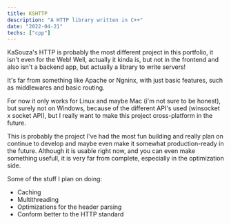 ```yaml
---
title: KSHTTP
description: "A HTTP library written in C++"
date: "2022-04-21"
techs: ["cpp"]
---
```

KaSouza's HTTP is probably the most different project in this portfolio, it isn't even for the Web! Well, actually it kinda is, but not in the frontend and also isn't a backend app, but actually a library to write servers!

It's far from something like Apache or Ngninx, with just basic features, such as middlewares and basic routing.

For now it only works for Linux and maybe Mac (i'm not sure to be honest), but surely not on Windows, because of the different API's used (winsocket x socket API), but I really want to make this project cross-platform in the future.

This is probably the project I've had the most fun building and really plan on continue to develop and maybe even make it somewhat production-ready in the future. Although it is usable right now, and you can even make something usefull, it is very far from complete, especially in the optimization side.

Some of the stuff I plan on doing:
- Caching
- Multithreading
- Optimizations for the header parsing
- Conform better to the HTTP standard